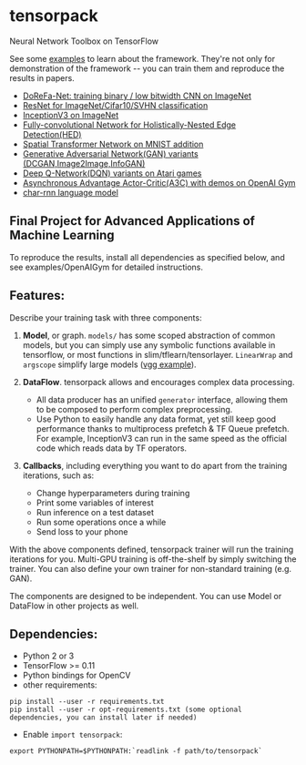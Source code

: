 # tensorpack
Neural Network Toolbox on TensorFlow

See some [examples](examples) to learn about the framework.
They're not only for demonstration of the framework -- you can train them and reproduce the results in papers.

+ [DoReFa-Net: training binary / low bitwidth CNN on ImageNet](examples/DoReFa-Net)
+ [ResNet for ImageNet/Cifar10/SVHN classification](examples/ResNet)
+ [InceptionV3 on ImageNet](examples/Inception/inceptionv3.py)
+ [Fully-convolutional Network for Holistically-Nested Edge Detection(HED)](examples/HED)
+ [Spatial Transformer Network on MNIST addition](examples/SpatialTransformer)
+ [Generative Adversarial Network(GAN) variants (DCGAN,Image2Image,InfoGAN)](examples/GAN)
+ [Deep Q-Network(DQN) variants on Atari games](examples/Atari2600)
+ [Asynchronous Advantage Actor-Critic(A3C) with demos on OpenAI Gym](examples/OpenAIGym)
+ [char-rnn language model](examples/char-rnn)

## Final Project for Advanced Applications of Machine Learning

To reproduce the results, install all dependencies as specified below, and see examples/OpenAIGym for detailed instructions.

## Features:

Describe your training task with three components:

1. __Model__, or graph. `models/` has some scoped abstraction of common models, but you can simply use
	 any symbolic functions available in tensorflow, or most functions in slim/tflearn/tensorlayer.
	`LinearWrap` and `argscope` simplify large models ([vgg example](https://github.com/ppwwyyxx/tensorpack/blob/master/examples/load-vgg16.py)).

2. __DataFlow__. tensorpack allows and encourages complex data processing.

	+ All data producer has an unified `generator` interface, allowing them to be composed to perform complex preprocessing.
	+ Use Python to easily handle any data format, yet still keep good performance thanks to multiprocess prefetch & TF Queue prefetch.
	For example, InceptionV3 can run in the same speed as the official code which reads data by TF operators.

3. __Callbacks__, including everything you want to do apart from the training iterations, such as:
	+ Change hyperparameters during training
	+ Print some variables of interest
	+ Run inference on a test dataset
	+ Run some operations once a while
	+ Send loss to your phone

With the above components defined, tensorpack trainer will run the training iterations for you.
Multi-GPU training is off-the-shelf by simply switching the trainer.
You can also define your own trainer for non-standard training (e.g. GAN).

The components are designed to be independent. You can use Model or DataFlow in other projects as well.

## Dependencies:

+ Python 2 or 3
+ TensorFlow >= 0.11
+ Python bindings for OpenCV
+ other requirements:
```
pip install --user -r requirements.txt
pip install --user -r opt-requirements.txt (some optional dependencies, you can install later if needed)
```
+ Enable `import tensorpack`:
```
export PYTHONPATH=$PYTHONPATH:`readlink -f path/to/tensorpack`
```
